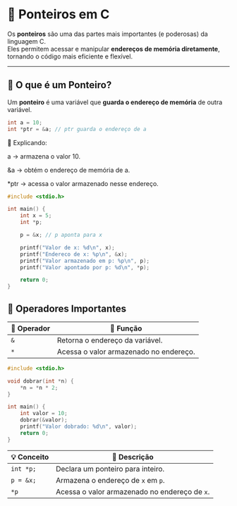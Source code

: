 # 📍 Ponteiros em C

Os **ponteiros** são uma das partes mais importantes (e poderosas) da linguagem C.  
Eles permitem acessar e manipular **endereços de memória diretamente**, tornando o código mais eficiente e flexível.

---

## 🔹 O que é um Ponteiro?

Um **ponteiro** é uma variável que **guarda o endereço de memória** de outra variável.

```c
int a = 10;
int *ptr = &a; // ptr guarda o endereço de a
```

🧠 Explicando:

a → armazena o valor 10.

&a → obtém o endereço de memória de a.

*ptr → acessa o valor armazenado nesse endereço.

```c
#include <stdio.h>

int main() {
    int x = 5;
    int *p;

    p = &x; // p aponta para x

    printf("Valor de x: %d\n", x);
    printf("Endereco de x: %p\n", &x);
    printf("Valor armazenado em p: %p\n", p);
    printf("Valor apontado por p: %d\n", *p);

    return 0;
}
```

## 🧱 Operadores Importantes

| 🔹 **Operador** | 📝 **Função**                          |
| --------------- | -------------------------------------- |
| `&`             | Retorna o endereço da variável.        |
| `*`             | Acessa o valor armazenado no endereço. |

```c
#include <stdio.h>

void dobrar(int *n) {
    *n = *n * 2;
}

int main() {
    int valor = 10;
    dobrar(&valor);
    printf("Valor dobrado: %d\n", valor);
    return 0;
}
```
| 💡 **Conceito** | 🧾 **Descrição**                              |
| --------------- | --------------------------------------------- |
| `int *p;`       | Declara um ponteiro para inteiro.             |
| `p = &x;`       | Armazena o endereço de `x` em `p`.            |
| `*p`            | Acessa o valor armazenado no endereço de `x`. |

